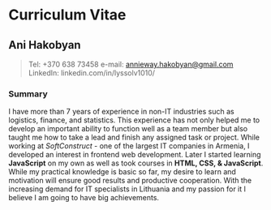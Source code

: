 # Curriculum Vitae
## Ani Hakobyan

> Tel: +370 638 73458
> e-mail: annieway.hakobyan@gmail.com
> LinkedIn: linkedin.com/in/lyssolv1010/

### Summary
I have more than 7 years of experience in non-IT industries such as logistics, finance, and statistics. This experience has not only helped me to develop an important ability to function well as a team member but also taught me how to take a lead and finish any assigned task or project. 
While working at _SoftConstruct_ - one of the largest IT companies in Armenia, I developed an interest in frontend web development. Later I started learning __JavaScript__ on my own as well as took courses in __HTML, CSS, & JavaScript__. While my practical knowledge is basic so far, my desire to learn and motivation will ensure good results and productive cooperation. 
With the increasing demand for IT specialists in Lithuania and my passion for it I believe I am going to have big achievements.